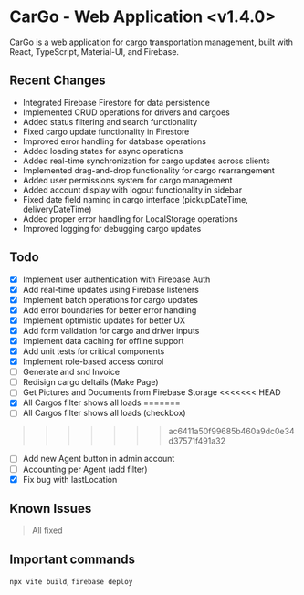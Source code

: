 # CarGo - Web Application <v1.4.0>

CarGo is a web application for cargo transportation management, built with React, TypeScript, Material-UI, and Firebase.

## Recent Changes

- Integrated Firebase Firestore for data persistence
- Implemented CRUD operations for drivers and cargoes
- Added status filtering and search functionality
- Fixed cargo update functionality in Firestore
- Improved error handling for database operations
- Added loading states for async operations
- Added real-time synchronization for cargo updates across clients
- Implemented drag-and-drop functionality for cargo rearrangement
- Added user permissions system for cargo management
- Added account display with logout functionality in sidebar
- Fixed date field naming in cargo interface (pickupDateTime, deliveryDateTime)
- Added proper error handling for LocalStorage operations
- Improved logging for debugging cargo updates

## Todo

- [x] Implement user authentication with Firebase Auth
- [x] Add real-time updates using Firebase listeners
- [x] Implement batch operations for cargo updates
- [x] Add error boundaries for better error handling
- [x] Implement optimistic updates for better UX
- [x] Add form validation for cargo and driver inputs
- [x] Implement data caching for offline support
- [x] Add unit tests for critical components
- [x] Implement role-based access control
- [ ] Generate and snd Invoice
- [ ] Redisign cargo deltails (Make Page)
- [ ] Get Pictures and Documents from Firebase Storage
<<<<<<< HEAD
- [x] All Cargos filter shows all loads
=======
- [ ] All Cargos filter shows all loads (checkbox)
>>>>>>> ac6411a50f99685b460a9dc0e34d37571f491a32
- [ ] Add new Agent button in admin account
- [ ] Accounting per Agent (add filter)
- [x] Fix bug with lastLocation

## Known Issues
> All fixed

## Important commands 

`npx vite build`, `firebase deploy`